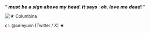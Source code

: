" 𝙢𝙪𝙨𝙩 𝙗𝙚 𝙖 𝙨𝙞𝙜𝙣 𝙖𝙗𝙤𝙫𝙚 𝙢𝙮 𝙝𝙚𝙖𝙙, 𝙞𝙩 𝙨𝙖𝙮𝙨 : 𝙤𝙝, 𝙡𝙤𝙫𝙚 𝙢𝙚 𝙙𝙚𝙖𝙙! "                        



![★ Columbina](https://github.com/user-attachments/assets/5b67fcf0-2285-4d45-a1f0-c3bef6784e58)

cr: @celeyunn [Twitter / X] ★
